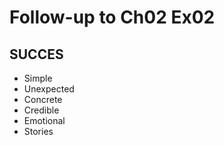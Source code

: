 # Follow-up to Ch02 Ex02

## SUCCES

- Simple
- Unexpected
- Concrete
- Credible
- Emotional
- Stories

